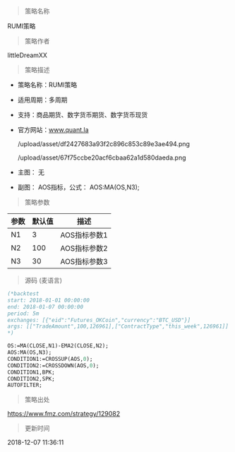 
> 策略名称

RUMI策略

> 策略作者

littleDreamXX

> 策略描述

- 策略名称：RUMI策略
- 适用周期：多周期
- 支持：商品期货、数字货币期货、数字货币现货
- 官方网站：www.quant.la


  /upload/asset/df2427683a93f2c896c853c89e3ae494.png  
  
  /upload/asset/67f75ccbe20acf6cbaa62a1d580daeda.png 


- 主图：
  无

- 副图：
  AOS指标，公式： AOS:MA(OS,N3);

> 策略参数



|参数|默认值|描述|
|----|----|----|
|N1|3|AOS指标参数1|
|N2|100|AOS指标参数2|
|N3|30|AOS指标参数3|


> 源码 (麦语言)

``` pascal
(*backtest
start: 2018-01-01 00:00:00
end: 2018-01-07 00:00:00
period: 5m
exchanges: [{"eid":"Futures_OKCoin","currency":"BTC_USD"}]
args: [["TradeAmount",100,126961],["ContractType","this_week",126961]]
*)

OS:=MA(CLOSE,N1)-EMA2(CLOSE,N2);
AOS:MA(OS,N3);
CONDITION1:=CROSSUP(AOS,0);
CONDITION2:=CROSSDOWN(AOS,0);
CONDITION1,BPK;
CONDITION2,SPK;
AUTOFILTER;
```

> 策略出处

https://www.fmz.com/strategy/129082

> 更新时间

2018-12-07 11:36:11
